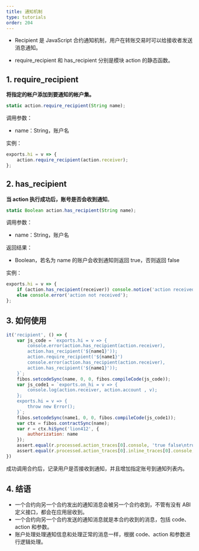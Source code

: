 ```yaml
---
title: 通知机制
type: tutorials
order: 204
---
```


* Recipient 是 JavaScript 合约通知机制，用户在转账交易时可以给接收者发送消息通知。

* require_recipient 和 has_recipient 分别是模块 action 的静态函数。

## 1. require_recipient

**将指定的帐户添加到要通知的帐户集。**

```javascript
static action.require_recipient(String name);
```

调用参数：

* name：String，账户名

实例：

```javascript
exports.hi = v => {
    action.require_recipient(action.receiver);
};
```

## 2. has_recipient

**当 action 执行成功后，账号是否会收到通知**。

```javascript
static Boolean action.has_recipient(String name);
```

调用参数：

* name：String，账户名

返回结果：

* Boolean，若名为 name 的账户会收到通知则返回 true，否则返回 false

实例：

```javascript
exports.hi = v => {
    if (action.has_recipient(receiver)) console.notice('action received')
    else console.error('action not received');
};
```

## 3. 如何使用

```javascript
it('recipient', () => {
    var js_code = `exports.hi = v => {
        console.error(action.has_recipient(action.receiver),   
        action.has_recipient('${name1}'));
        action.require_recipient('${name1}')
        console.error(action.has_recipient(action.receiver),
        action.has_recipient('${name1}'));
    }`;
    fibos.setcodeSync(name, 0, 0, fibos.compileCode(js_code));
    var js_code1 = `exports.on_hi = v => {
        console.log(action.receiver, action.account , v);
    };
    exports.hi = v => {
        throw new Error();
    }`;
    fibos.setcodeSync(name1, 0, 0, fibos.compileCode(js_code1));
    var ctx = fibos.contractSync(name);
    var r = ctx.hiSync('lion412', {
        authorization: name
    });
    assert.equal(r.processed.action_traces[0].console, 'true false\ntrue true\n');
    assert.equal(r.processed.action_traces[0].inline_traces[0].console, `${name1} ${name} lion412\n`);
})
```

成功调用合约后，记录用户是否接收到通知，并且增加指定账号到通知列表内。

## 4. 结语

* 一个合约向另一个合约发出的通知消息会被另一个合约收到，不管有没有 ABI 定义接口，都会在应用层收到。
* 一个合约向另一个合约发送的通知消息就是本合约收到的消息，包括 code、action 和参数。
* 账户处理处理通知信息和处理正常的消息一样，根据 code、action 和参数进行逻辑处理。